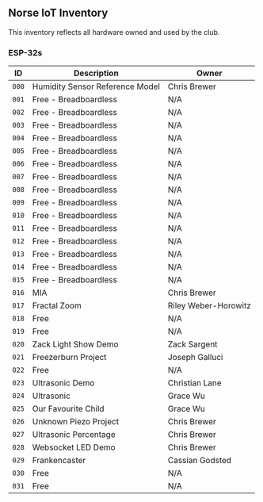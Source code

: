 ## Norse IoT Inventory
This inventory reflects all hardware owned and used by the club.

### ESP-32s

| ID          | Description            | Owner                |
| ----------- | ---------------------- | ----                 |
| `000`       | Humidity Sensor Reference Model  | Chris Brewer         |
| `001`       | Free - Breadboardless  | N/A         |
| `002`       | Free - Breadboardless  | N/A         |
| `003`       | Free - Breadboardless  | N/A         |
| `004`       | Free - Breadboardless  | N/A         |
| `005`       | Free - Breadboardless  | N/A         |
| `006`       | Free - Breadboardless  | N/A         |
| `007`       | Free - Breadboardless  | N/A         |
| `008`       | Free - Breadboardless  | N/A         |
| `009`       | Free - Breadboardless  | N/A         |
| `010`       | Free - Breadboardless  | N/A         |
| `011`       | Free - Breadboardless  | N/A         |
| `012`       | Free - Breadboardless  | N/A         |
| `013`       | Free - Breadboardless  | N/A         |
| `014`       | Free - Breadboardless  | N/A         |
| `015`       | Free - Breadboardless  | N/A         |
| `016`       | MIA  | Chris Brewer         |
| `017`       | Fractal Zoom           | Riley Weber-Horowitz |
| `018`       | Free                   | N/A                  |
| `019`       | Free                   | N/A                  |
| `020`       | Zack Light Show Demo   | Zack Sargent         |
| `021`       | Freezerburn Project    | Joseph Galluci       |
| `022`       | Free                   | N/A                  |
| `023`       | Ultrasonic Demo        | Christian Lane       |
| `024`       | Ultrasonic             | Grace Wu             |
| `025`       | Our Favourite Child    | Grace Wu             |
| `026`       | Unknown Piezo Project  | Chris Brewer         |
| `027`       | Ultrasonic Percentage  | Chris Brewer         |
| `028`       | Websocket LED Demo     | Chris Brewer         |
| `029`       | Frankencaster          | Cassian Godsted      |
| `030`       | Free                   | N/A      |
| `031`       | Free      | N/A      |

